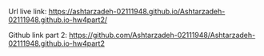 Url live link: https://ashtarzadeh-02111948.github.io/Ashtarzadeh-02111948.github.io-hw4part2/

Github link part 2: https://github.com/Ashtarzadeh-02111948/Ashtarzadeh-02111948.github.io-hw4part2
